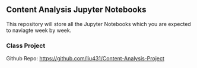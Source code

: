 ## Content Analysis Jupyter Notebooks

This repository will store all the Jupyter Notebooks which you are expected to naviagte week by week.

### Class Project

Github Repo: https://github.com/liu431/Content-Analysis-Project
